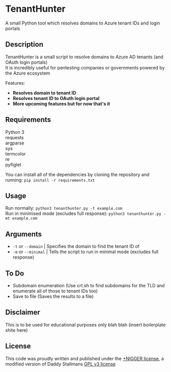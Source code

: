 # TenantHunter
A small Python tool which resolves domains to Azure tenant IDs and login portals

## Description
TenantHunter is a small script to resolve domains to Azure AD tenants (and OAuth login portals)\
It is incredibly useful for pentesting companies or governments powered by the Azure ecosystem

Features:
- **Resolves domain to tenant ID**
- **Resolves tenant ID to OAuth login portal**
- **More upcoming features but for now that's it**

## Requirements
Python 3\
requests\
argparse\
sys\
termcolor\
re\
pyfiglet

You can install all of the dependencies by cloning the repository and running: ```pip install -r requirements.txt```

## Usage
Run normally: ```python3 tenanthunter.py -t example.com```\
Run in minimised mode (excludes full response): ```python3 tenanthunter.py -mt example.com```

## Arguments
- ```-t``` or ```--domain``` | Specifies the domain to find the tenant ID of
- ```-m``` or ```--minimal``` | Tells the script to run in minimal mode (excludes full response)

## To Do
- Subdomain enumeration (Use crt.sh to find subdomains for the TLD and enumerate all of those to tenant IDs too)
- Save to file (Saves the results to a file)

## Disclaimer
This is to be used for educational purposes only blah blah (insert boilerplate shite here)

## License
This code was proudly written and published under the <a href=https://plusnigger.org>+NIGGER license</a>, a modified version of Daddy Stallmans <a href="https://www.gnu.org/licenses/gpl-3.0.txt">GPL v3 license</a>
